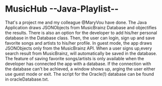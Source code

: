 # MusicHub --Java-Playlist--
That's a project me and my colleague @MaryVou have done. The Java Application draws JSONObjects from MusicBrainz Database and objectifies the results.
There is also an option for the developer to add his/her personal database in the Database class.
Then, the user can login, sign up and save favorite songs and artists to his/her profile.
In guest mode, the app draws JSONObjects only from the MusicBrainz API.
When a user signs up,every search result from MusicBrainz, will automatically be saved in the database.
The feature of saving favorite songs/artists is only available when the developer has connected the app with a database.
If the connection with the database can't be achieved, a window shows up, arging the user either use guest mode or exit.
The script for the Oracle(!) database can be found in oracleDatabase.txt.
